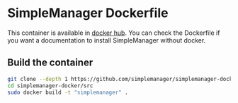 # SimpleManager Dockerfile

This container is available in [docker hub](https://hub.docker.com/r/simplemanager/simplemanager/). 
You can check the Dockerfile if you want a documentation to install SimpleManager without docker.

## Build the container

```bash
git clone --depth 1 https://github.com/simplemanager/simplemanager-docker
cd simplemanager-docker/src
sudo docker build -t "simplemanager" .
```
